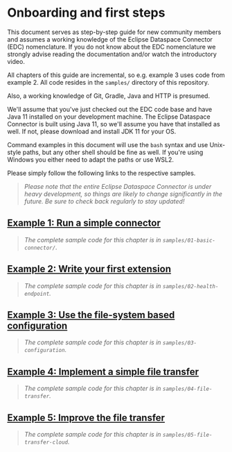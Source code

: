 # Onboarding and first steps

This document serves as step-by-step guide for new community members and assumes a working knowledge of the Eclipse
Dataspace Connector (EDC) nomenclature. If you do not know about the EDC nomenclature we strongly advise reading the
documentation and/or watch the introductory video.

All chapters of this guide are incremental, so e.g. example 3 uses code from example 2. All code resides in
the `samples/` directory of this repository.

Also, a working knowledge of Git, Gradle, Java and HTTP is presumed.

We'll assume that you've just checked out the EDC code base and have Java 11 installed on your development machine. The
Eclipse Dataspace Connector is built using Java 11, so we'll assume you have that installed as well. If not, please
download and install JDK 11 for your OS.

Command examples in this document will use the `bash` syntax and use Unix-style paths, but any other shell should be
fine as well. If you're using Windows you either need to adapt the paths or use WSL2.

Please simply follow the following links to the respective samples.

> _Please note that the entire Eclipse Dataspace Connector is under heavy development, so things are likely to change significantly
> in the future. Be sure to check back regularly to stay updated!_

## [Example 1: Run a simple connector](samples/01-basic-connector/README.md)

> _The complete sample code for this chapter is in `samples/01-basic-connector/`._

## [Example 2: Write your first extension](samples/02-health-endpoint/README.md)

> _The complete sample code for this chapter is in `samples/02-health-endpoint`._

## [Example 3: Use the file-system based configuration](samples/03-configuration/README.md)

> _The complete sample code for this chapter is in `samples/03-configuration`._

## [Example 4: Implement a simple file transfer](samples/04-file-transfer/README.md)

> _The complete sample code for this chapter is in `samples/04-file-transfer`._

## [Example 5: Improve the file transfer](samples/05-file-transfer-cloud/README.md)

> _The complete sample code for this chapter is in `samples/05-file-transfer-cloud`._
